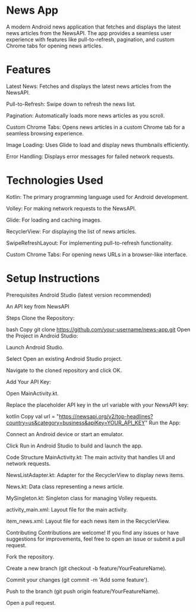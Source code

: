 # News App
A modern Android news application that fetches and displays the latest news articles from the NewsAPI. The app provides a seamless user experience with features like pull-to-refresh, pagination, and custom Chrome tabs for opening news articles.

# Features
Latest News: Fetches and displays the latest news articles from the NewsAPI.

Pull-to-Refresh: Swipe down to refresh the news list.

Pagination: Automatically loads more news articles as you scroll.

Custom Chrome Tabs: Opens news articles in a custom Chrome tab for a seamless browsing experience.

Image Loading: Uses Glide to load and display news thumbnails efficiently.

Error Handling: Displays error messages for failed network requests.

# Technologies Used
Kotlin: The primary programming language used for Android development.

Volley: For making network requests to the NewsAPI.

Glide: For loading and caching images.

RecyclerView: For displaying the list of news articles.

SwipeRefreshLayout: For implementing pull-to-refresh functionality.

Custom Chrome Tabs: For opening news URLs in a browser-like interface.

# Setup Instructions
Prerequisites
Android Studio (latest version recommended)

An API key from NewsAPI

Steps
Clone the Repository:

bash
Copy
git clone https://github.com/your-username/news-app.git
Open the Project in Android Studio:

Launch Android Studio.

Select Open an existing Android Studio project.

Navigate to the cloned repository and click OK.

Add Your API Key:

Open MainActivity.kt.

Replace the placeholder API key in the url variable with your NewsAPI key:

kotlin
Copy
val url = "https://newsapi.org/v2/top-headlines?country=us&category=business&apiKey=YOUR_API_KEY"
Run the App:

Connect an Android device or start an emulator.

Click Run in Android Studio to build and launch the app.

Code Structure
MainActivity.kt: The main activity that handles UI and network requests.

NewsListAdapter.kt: Adapter for the RecyclerView to display news items.

News.kt: Data class representing a news article.

MySingleton.kt: Singleton class for managing Volley requests.

activity_main.xml: Layout file for the main activity.

item_news.xml: Layout file for each news item in the RecyclerView.

Contributing
Contributions are welcome! If you find any issues or have suggestions for improvements, feel free to open an issue or submit a pull request.

Fork the repository.

Create a new branch (git checkout -b feature/YourFeatureName).

Commit your changes (git commit -m 'Add some feature').

Push to the branch (git push origin feature/YourFeatureName).

Open a pull request.
